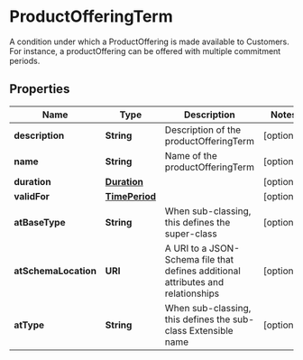 

# ProductOfferingTerm

A condition under which a ProductOffering is made available to Customers. For instance, a productOffering can be offered with multiple commitment periods.
## Properties

Name | Type | Description | Notes
------------ | ------------- | ------------- | -------------
**description** | **String** | Description of the productOfferingTerm |  [optional]
**name** | **String** | Name of the productOfferingTerm |  [optional]
**duration** | [**Duration**](Duration.md) |  |  [optional]
**validFor** | [**TimePeriod**](TimePeriod.md) |  |  [optional]
**atBaseType** | **String** | When sub-classing, this defines the super-class |  [optional]
**atSchemaLocation** | **URI** | A URI to a JSON-Schema file that defines additional attributes and relationships |  [optional]
**atType** | **String** | When sub-classing, this defines the sub-class Extensible name |  [optional]



